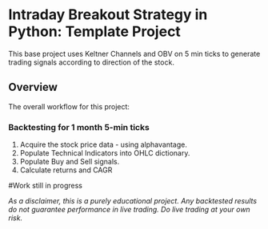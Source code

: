 # Intraday Breakout Strategy in Python: Template Project

This base project uses Keltner Channels and OBV on 5 min ticks to generate trading signals according to direction of the stock.

## Overview

The overall workflow for this project:
### Backtesting for 1 month 5-min ticks
1. Acquire the stock price data - using alphavantage.
2. Populate Technical Indicators into OHLC dictionary.
3. Populate Buy and Sell signals.
4. Calculate returns and CAGR


#Work still in progress

*As a disclaimer, this is a purely educational project. Any backtested results do not guarantee performance in live trading. Do live trading at your own risk.*
